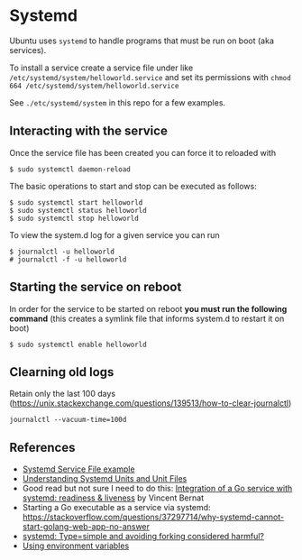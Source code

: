 # Systemd
Ubuntu uses `systemd` to handle programs that must be run on boot (aka services). 

To install a service create a service file under like `/etc/systemd/system/helloworld.service` and set its permissions with `chmod 664 /etc/systemd/system/helloworld.service`

See `./etc/systemd/system` in this repo for a few examples.


## Interacting with the service
Once the service file has been created you can force it to reloaded with 

```
$ sudo systemctl daemon-reload
```

The basic operations to start and stop can be executed as follows:

```
$ sudo systemctl start helloworld
$ sudo systemctl status helloworld
$ sudo systemctl stop helloworld
```

To view the system.d log for a given service you can run

```
$ journalctl -u helloworld 
# journalctl -f -u helloworld

```


## Starting the service on reboot
In order for the service to be started on reboot **you must run the following command** (this creates a symlink file that informs system.d to restart it on boot)

```
$ sudo systemctl enable helloworld
```


## Clearning old logs

Retain only the last 100 days (https://unix.stackexchange.com/questions/139513/how-to-clear-journalctl)

```
journalctl --vacuum-time=100d
```

## References
* [Systemd Service File example](https://www.shellhacks.com/systemd-service-file-example/)
* [Understanding Systemd Units and Unit Files](https://www.digitalocean.com/community/tutorials/understanding-systemd-units-and-unit-files)
* Good read but not sure I need to do this: [Integration of a Go service with systemd: readiness & liveness](https://vincent.bernat.ch/en/blog/2017-systemd-golang) by Vincent Bernat 
* Starting a Go executable as a service via systemd: https://stackoverflow.com/questions/37297714/why-systemd-cannot-start-golang-web-app-no-answer
* [systemd: Type=simple and avoiding forking considered harmful?](https://www.lucas-nussbaum.net/blog/?p=877)
* [Using environment variables](https://coreos.com/os/docs/latest/using-environment-variables-in-systemd-units.html)
